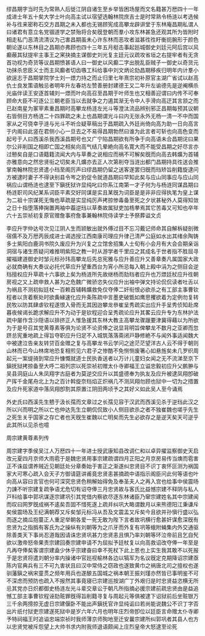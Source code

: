 <!-- { "loadSidebar": true } -->
缪昌期字当时先为常熟人后徙江阴自诸生至乡举皆困场屋而文名籍甚万厯四十一年成进士年五十矣大学士叶向高主试以宿望选翰林院庶吉士是时常熟令杨涟以考选候补与徃来密称石交方昌期之未入都也无锡顾宪成高攀龙辟讲堂于东林庵昌期私谓人曰诸君有意立名党锢道学之禁殆将合矣旣登朝而羣小攻东林甚急还观其所为皆附时相走私门恶清流清议为己害昌期虽未心许东林而恶攻者滋甚徃徃盱衡扼腕形于颜色朝论遂以东林目之昌期亦弗顾也四十三年五月梃击事起廵城御史刘廷元阿后宫以风癫蔽其狱提牢主事王之宷抉摘主谋御史刘光复主廷元议疏攻省垣之右提牢者有无贪首功视为奇货等议昌期愤甚语人曰一御史以风癫二字出脱乱臣贼子一御史以奇货元功抹杀忠臣义士而主风癫者切齿嗾工科给事中刘文炳论劾昌期移疾归明年内计羣小欲逞志于昌期掌院学士刘一燝力持之而止归里七年熹宗初补原官主湖广省试以赵高仇士良发策语触忌者明年升左春坊左赞善册封建德王又二年升左谕德先是逆阉横杀光庙伴读王安逐首辅刘一燝而叶向高召至昌期于叶师生也又相善迎谓曰内传不可奉顾命大臣不可逐公三朝老臣当以去就争之力遏其渐无令中人手滑向高迂其言颔之而已赵南星为冢宰素重昌期时高攀龙杨涟左光斗等澄汰流品辨别邪正昌期每预其议朝右皆侧目方杨涟二十四罪疏之未上也昌期谓光斗曰内无张永外无杨一清一不中而国家从之可侥幸乎涟与光斗不听佥疑草稿出于昌期疏入外廷尚倚向高为助一日向高言于内阁曰此竖在君侧小心一旦去之不易得昌期勃然曰谁为此言者可斩也向高色变而起号于人曰西溪杀我西溪昌期号也又广宁陷昌期欲有所争于向高语未合昌期诧曰果尔公非削国之相即亡国之相矣向高气结几晕絶向高名寛大而不能受昌期之好尽言亦过戅矣自是口语籍籍流闻大内与草奏之说相应而祸不可解矣旣而向高去韩爌为首辅亦雅意向之然忠贤衔之切矣未几爌亦去正人次第削夺当涟出都门昌期持具徃送会推掌南翰林院忠贤遣小珰至阁厉声曰缪昌期仍留之送客遂罢归旣而珰矫旨削籍旋逮问方被逮时妻子不得诀别县令岑之豹促令就道昌期曰早知此矣与应山同事应与应山同祸应山谓杨涟也逮至下鎭抚狱许显纯叱曰你系江南第一才子何为与杨涟同谋昌期曰杨涟职司风纪某系词臣平素交好同谋是实且某旣为词臣是是非非应得执笔为皇上谋为二祖十宗谋死无悔也草疏是实显纯厉声拷掠惨毒备至死之夕状甚秘外人莫得知敛之日十指堕落捧掬置两袖中葢逆珰以草奏故属狱吏加梏拲焉其它苦毒又可知也卒年六十五崇祯初复原官赠詹事府詹事兼翰林院侍读学士予祭葬谥文贞

李应升字仲达号次见江阴人生而颕敏出就外傅过目不忘习戴记师命其自解柝疑剖微宿儒不及万厯丙辰成进士谒选授江西南康司理应升律己清严公庭如水出其绪余陶铸多士紫阳白鹿洞书院久废应升为兴复之立馆舍招集人士旬有小会月有大会会期亲诣洞宿与诸生质疑问难推明紫阳之教一时从游学者千里应之其成名于世者指不胜屈寻擢福建道御史时邹元标孙玮高攀龙后先总宪雅与应升善应升又善章奏凡属国家大政必就商确有大奏议必托代草应升望重西台为宵小所忌每入朝上殿中涓为之侧目会逆珰擅权应升草疏十六事欲上矣为杨涟所先故继杨而劾珰者应升也万燝廷杖应升徃朝房视之又上疏申救人甚为之危魏广微骄恣失仪应升出袖中弹文持论侃侃读者吐舌以为祸且不测初拟廷杖一百赖首辅韩爌救免仅夺俸二奸衔恨必欲杀之有工部主事曹钦程者以贪着察处时欲夤縁速化应升条陈疏中言墨吏破甑如鹰思攫欲着为定例勿复转民牧以防其肆虐钦程遂恨入骨而无其因迨攀龙叅崔呈秀疏实出应升手呈秀侦知赴席暮夜候谒长跪求解应升不为动于是钦程迎合呈秀疏论应升其畧云应升专为东林护法疏中屡作含沙隠语以排挤正人惟急援其东林大教主高攀龙骤躐要津冀得藉以为所欲为于是号召其党黄尊素等俱为论贤不论资俸之说显背明旨俾攀龙不数月之亚卿而忽跻总宪重地疏上得旨夺职应升归足不入城筑落落斋闭戸静修絶不与闻外事适闻魏大中被逮泣告亲友转贷百金赠之复与高攀龙书云学问之途茫茫望洋古人云不得于朝则山林而已今山林席地恐复相煎见六君子之惨酷不免恻恻废箸心如悬旌矣未几罗织周起元一案缇骑到常应升慷慨就道士民执香送者以万计儿童妇女闻之无不流涕至京下鎭抚狱拷掠备至大呼二祖列宗以死崇祯初赠太仆寺卿福王立谥忠毅初应升父鹏翀与吴县洞庭山人朱凤翔字古庭者为莫逆交应升以其盛德奉为执友及应升被逮凤翔卽破产挥千金尾舟北上为之百计斡旋奈珰焰正炽祸几不测凤翔勿顾也狱中一切为之措置及应升死家道中落凤翔卽割其原置江阴田两顷予之其好义如此吴人至今诵焉

外史氏曰西溪先生戆于汲长孺而文章过之长孺见容于汉武而西溪见杀于逆珰此汉之所以兴而明之所以亡也仲达先生立朝侃侃致小人侧目欲杀之者不独崔魏也嗟乎先生之死生关乎国家之存亡者也天旣生崔魏以亡明矣而先生必欲存之是逆天矣天可逆乎此其所以见杀也噫

周宗建黄尊素列传

周宗建字季侯吴江人万厯四十一年进士授武康知县改调仁和以卓异擢监察御史天启改元夏四月京师大雨雹于是魏忠贤用事宗建疏谓四月正阳之月京房易传当燠而雹害正不诛兹谓养贼近见朝廷处分章奏始于害正之渐遂纠忠贤目不识丁衷怀叵测为祸国家大可寒心疏入会天子方御请筵讲甫竟忠贤恚甚摘疏中语指示阁臣问此何等语也叶向高从容曰言官也何可深究忠贤色稍解始得免及奉圣夫人之再入宫也给事中侯震旸力諌不听宗建复疏争语尤危切有诏夺俸三月忠贤故与客氏比益憾宗建不释阴与私人戸科给事中郭巩谋逐宗建巩引其党借内察欲尽逐东林诸臣乃窜宗建姓名其中宗建闻而叹曰网罗旣成祸不逺矣吾固不惜死遂上疏并纠巩大略谓数月以来熊德阳江秉谦斥矣侯震旸及王纪满朝荐又斥矣邹元标冯从吾及文震孟又斥矣今且欲并孙愼行盛以弘而逐之摘瓜抱蔓正人重足举朝各爱一死无敢为陛下言者故巩横行愈甚奸谋愈深旣有忠贤为之指撝有客氏为之操纵有刘朝等为之爪牙而外复有巩等蛾附蝇集内外交通驱除善类天下事尚忍道哉因请诛忠贤巩甚力忠贤恚且惧乃率刘朝等环泣帝前且乞自髠欲以激帝怒帝果责宗建回奏宗建申请不为屈拟予廷杖复以向高救诏改夺俸一年至是凡再夺俸矣客谓宗建盍少休乎宗建奋曰幸不死杖下此上恩也上实生我其敢不以死报于是忠贤将遣刘朝分率内操诸中官廵视榆林各边以犒军为名议旣定克期降诏宗建亟陈内官典兵有三不可九害状且曰汉中常侍之窃政也遂致黄巾之祸唐北司之擅权也遂驯藩鎭之祸宋童贯之频年用兵也遂酿五国城之祸本朝王振刘瑾亦然皆已事明鉴不可不深虑而预防也疏入不报然其事竟寝已宗建巡按湖广丁外艰归是时忠贤益恣横无所忌其党亦日炽都御史杨涟左光斗辈交章讼于朝凡所指摘必援宗建前疏忠贤由是益追憾工部主事曹钦程诬劾赃罪旣得旨削籍寻复与周起元等俱被逮下诏狱前后坐赃银万三千余两搒掠无虚日宗建偃卧不能出声鎭抚官许显纯诟曰若尚能说魏公不识丁字否出片纸付狱吏宗建遂死狱中是岁六年六月也明年庄烈帝卽位以廷臣言命赠太仆寺卿予特祠福王时追谥忠端崇祯时我师薄京师狥地至迁安曩宗建所纠郭巩者其县人也方以忠贤党被斥怨望上大帅书求内附我师退语颇闻上庄烈皇帝大怒逮至论死

